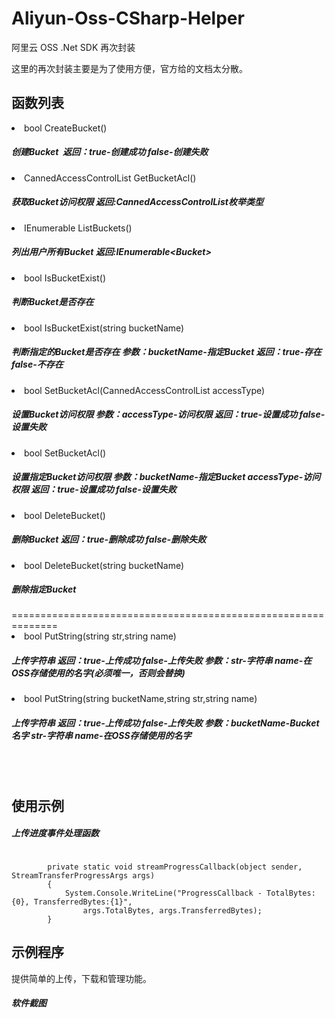 # Aliyun-Oss-CSharp-Helper

阿里云 OSS .Net SDK 再次封装

这里的再次封装主要是为了使用方便，官方给的文档太分散。

<h2>函数列表</h2>
<li>bool CreateBucket()</li>
<h5>创建Bucket&nbsp;&nbsp;<em>返回：</em>true-创建成功 false-创建失败</h5>
<li>CannedAccessControlList GetBucketAcl()</li>
<h5>获取Bucket访问权限 返回:CannedAccessControlList枚举类型</h5>
<li>IEnumerable<Bucket> ListBuckets()</li>
<h5>列出用户所有Bucket 返回:IEnumerable&lt;Bucket&gt;</h5>
<li>bool IsBucketExist()</li>
<h5>判断Bucket是否存在</h5>
<li>bool IsBucketExist(string bucketName)</li>
<h5>判断指定的Bucket是否存在 参数：bucketName-指定Bucket 返回：true-存在 false-不存在</h5>
<li>bool SetBucketAcl(CannedAccessControlList accessType)</li>
<h5>设置Bucket访问权限 参数：accessType-访问权限 返回：true-设置成功 false-设置失败</h5>
<li>bool SetBucketAcl()</li>
<h5>设置指定Bucket访问权限 参数：bucketName-指定Bucket accessType-访问权限 返回：true-设置成功 false-设置失败</h5>
<li>bool DeleteBucket()</li>
<h5>删除Bucket 返回：true-删除成功 false-删除失败</h5>
<li>bool DeleteBucket(string bucketName)</li>
<h5>删除指定Bucket</h5>
==============================================================
<li>bool PutString(string str,string name)</li>
<h5>上传字符串 返回：true-上传成功 false-上传失败 参数：str-字符串 name-在OSS存储使用的名字(必须唯一，否则会替换)</h5>
<li>bool PutString(string bucketName,string str,string name)</li>
<h5>上传字符串 返回：true-上传成功 false-上传失败 参数：bucketName-Bucket名字 str-字符串 name-在OSS存储使用的名字</h5>
<br/><br/>
<h2>使用示例</h2>
<h5>上传进度事件处理函数</h5>
<pre><code>
        private static void streamProgressCallback(object sender, StreamTransferProgressArgs args)
        {
            System.Console.WriteLine("ProgressCallback - TotalBytes:{0}, TransferredBytes:{1}",
                args.TotalBytes, args.TransferredBytes);
        }
</code></pre>
<h2>示例程序</h2>
提供简单的上传，下载和管理功能。
<br/>
<h5>软件截图</h5>

